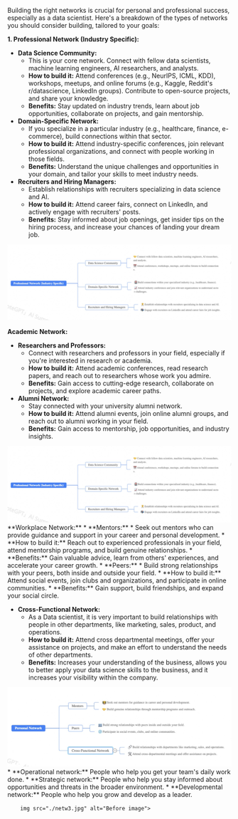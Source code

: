 Building the right networks is crucial for personal and professional success, especially as a data scientist. Here's a breakdown of the types of networks you should consider building, tailored to your goals: 

**1\. Professional Network (Industry Specific):**

*   **Data Science Community:**
    *   This is your core network. Connect with fellow data scientists, machine learning engineers, AI researchers, and analysts. 
    *   **How to build it:** Attend conferences (e.g., NeurIPS, ICML, KDD), workshops, meetups, and online forums (e.g., Kaggle, Reddit's r/datascience, LinkedIn groups). Contribute to open-source projects, and share your knowledge. 
    *   **Benefits:** Stay updated on industry trends, learn about job opportunities, collaborate on projects, and gain mentorship. 
*   **Domain-Specific Network:**
    *   If you specialize in a particular industry (e.g., healthcare, finance, e-commerce), build connections within that sector.
    *   **How to build it:** Attend industry-specific conferences, join relevant professional organizations, and connect with people working in those fields. 
    *   **Benefits:** Understand the unique challenges and opportunities in your domain, and tailor your skills to meet industry needs. 
*   **Recruiters and Hiring Managers:**
    *   Establish relationships with recruiters specializing in data science and AI.
    *   **How to build it:** Attend career fairs, connect on LinkedIn, and actively engage with recruiters' posts.
    *   **Benefits:** Stay informed about job openings, get insider tips on the hiring process, and increase your chances of landing your dream job.

<img src="./netw1.jpg" alt="Before image">

**Academic Network:**

*   **Researchers and Professors:**
    *   Connect with researchers and professors in your field, especially if you're interested in research or academia.
    *   **How to build it:** Attend academic conferences, read research papers, and reach out to researchers whose work you admire.
    *   **Benefits:** Gain access to cutting-edge research, collaborate on projects, and explore academic career paths. 
*   **Alumni Network:**
    *   Stay connected with your university alumni network. 
    *   **How to build it:** Attend alumni events, join online alumni groups, and reach out to alumni working in your field.
    *   **Benefits:** Gain access to mentorship, job opportunities, and industry insights.


<img src="./netw1.jpg" alt="Before image">
**Workplace Network:**
*   **Mentors:**
    *   Seek out mentors who can provide guidance and support in your career and personal development. 
    *   **How to build it:** Reach out to experienced professionals in your field, attend mentorship programs, and build genuine relationships.
    *   **Benefits:** Gain valuable advice, learn from others' experiences, and accelerate your career growth. 
*   **Peers:**
    *   Build strong relationships with your peers, both inside and outside your field.
    *   **How to build it:** Attend social events, join clubs and organizations, and participate in online communities.
    *   **Benefits:** Gain support, build friendships, and expand your social circle.

*   **Cross-Functional Network:**
    *   As a Data scientist, it is very important to build relationships with people in other departments, like marketing, sales, product, and operations. 
    *   **How to build it:** Attend cross departmental meetings, offer your assistance on projects, and make an effort to understand the needs of other departments.
    *   **Benefits:** Increases your understanding of the business, allows you to better apply your data science skills to the business, and it increases your visibility within the company.
 <img src="./netw2.jpg" alt="Before image">
    *  **Operational network:** People who help you get your team's daily work done.
    *   **Strategic network:** People who help you stay informed about opportunities and threats in the broader environment.
    *   **Developmental network:** People who help you grow and develop as a leader.
 
        img src="./netw3.jpg" alt="Before image">
